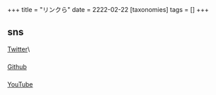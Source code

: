 +++
title = "リンクら"
date = 2222-02-22
[taxonomies]
tags = []
+++

## sns

[Twitter](https://twitter.com/natsuka_sili)\
###
[Github](https://github.com/natsuka-sili)
###
[YouTube](https://www.youtube.com/@natsuka_sili)
